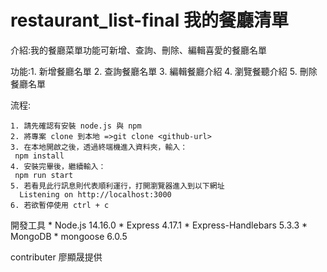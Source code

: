 # restaurant_list-final  我的餐廳清單

介紹:我的餐廳菜單功能可新增、查詢、刪除、編輯喜愛的餐廳名單

功能:1. 新增餐廳名單 2. 查詢餐廳名單 3. 編輯餐廳介紹 4. 瀏覽餐聽介紹 5. 刪除餐廳名單

流程:

	1. 請先確認有安裝 node.js 與 npm
	2. 將專案 clone 到本地 =>git clone <github-url>
	3. 在本地開啟之後，透過終端機進入資料夾，輸入：
     npm install
	4. 安裝完畢後，繼續輸入：
     npm run start
	5. 若看見此行訊息則代表順利運行，打開瀏覽器進入到以下網址
      Listening on http://localhost:3000
	6. 若欲暫停使用 ctrl + c

開發工具
	* Node.js 14.16.0
	* Express 4.17.1
	* Express-Handlebars 5.3.3
	* MongoDB
	* mongoose 6.0.5

contributer
廖顯晟提供
